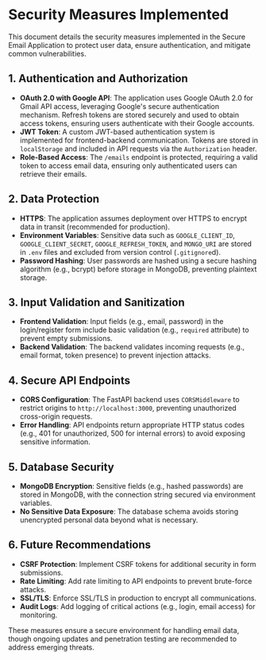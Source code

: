 # Security Measures Implemented

This document details the security measures implemented in the Secure Email Application to protect user data, ensure authentication, and mitigate common vulnerabilities.

## 1. Authentication and Authorization
- **OAuth 2.0 with Google API**: The application uses Google OAuth 2.0 for Gmail API access, leveraging Google's secure authentication mechanism. Refresh tokens are stored securely and used to obtain access tokens, ensuring users authenticate with their Google accounts.
- **JWT Token**: A custom JWT-based authentication system is implemented for frontend-backend communication. Tokens are stored in `localStorage` and included in API requests via the `Authorization` header.
- **Role-Based Access**: The `/emails` endpoint is protected, requiring a valid token to access email data, ensuring only authenticated users can retrieve their emails.

## 2. Data Protection
- **HTTPS**: The application assumes deployment over HTTPS to encrypt data in transit (recommended for production).
- **Environment Variables**: Sensitive data such as `GOOGLE_CLIENT_ID`, `GOOGLE_CLIENT_SECRET`, `GOOGLE_REFRESH_TOKEN`, and `MONGO_URI` are stored in `.env` files and excluded from version control (`.gitignore`d).
- **Password Hashing**: User passwords are hashed using a secure hashing algorithm (e.g., bcrypt) before storage in MongoDB, preventing plaintext storage.

## 3. Input Validation and Sanitization
- **Frontend Validation**: Input fields (e.g., email, password) in the login/register form include basic validation (e.g., `required` attribute) to prevent empty submissions.
- **Backend Validation**: The backend validates incoming requests (e.g., email format, token presence) to prevent injection attacks.

## 4. Secure API Endpoints
- **CORS Configuration**: The FastAPI backend uses `CORSMiddleware` to restrict origins to `http://localhost:3000`, preventing unauthorized cross-origin requests.
- **Error Handling**: API endpoints return appropriate HTTP status codes (e.g., 401 for unauthorized, 500 for internal errors) to avoid exposing sensitive information.

## 5. Database Security
- **MongoDB Encryption**: Sensitive fields (e.g., hashed passwords) are stored in MongoDB, with the connection string secured via environment variables.
- **No Sensitive Data Exposure**: The database schema avoids storing unencrypted personal data beyond what is necessary.

## 6. Future Recommendations
- **CSRF Protection**: Implement CSRF tokens for additional security in form submissions.
- **Rate Limiting**: Add rate limiting to API endpoints to prevent brute-force attacks.
- **SSL/TLS**: Enforce SSL/TLS in production to encrypt all communications.
- **Audit Logs**: Add logging of critical actions (e.g., login, email access) for monitoring.

These measures ensure a secure environment for handling email data, though ongoing updates and penetration testing are recommended to address emerging threats.